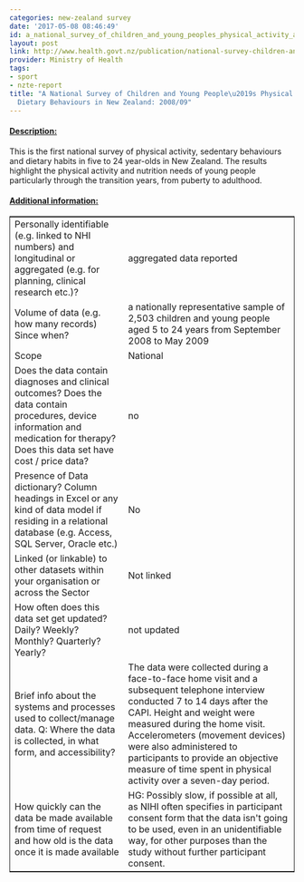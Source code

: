 ```yaml
---
categories: new-zealand survey
date: '2017-05-08 08:46:49'
id: a_national_survey_of_children_and_young_peoples_physical_activity_and_dietary_behaviours_in_new_zealand_200809
layout: post
link: http://www.health.govt.nz/publication/national-survey-children-and-young-peoples-physical-activity-and-dietary-behaviours-new-zealand-2008
provider: Ministry of Health
tags:
- sport
- nzte-report
title: "A National Survey of Children and Young People\u2019s Physical Activity and
  Dietary Behaviours in New Zealand: 2008/09"
---
```



 <h4> <u>Description:</u> </h4>
This is the first national survey of physical activity, sedentary behaviours and dietary habits in five to 24 year-olds in New Zealand. The results highlight the physical activity and nutrition needs of young people particularly through the transition years, from puberty to adulthood.
 <h4> <u>Additional information:</u> </h4>
 <table style="border: 1px solid">
 <tr> <td width="40%">Personally identifiable (e.g. linked to NHI numbers) and longitudinal or aggregated (e.g. for planning, clinical research etc.)?</td> <td>aggregated data reported</td> </tr>
 <tr> <td width="40%">Volume of data (e.g. how many records)
Since when?</td> <td>a nationally representative sample of 2,503 children and young people aged 5 to 24 years from September 2008 to May 2009</td> </tr>
 <tr> <td width="40%">Scope</td> <td>National</td> </tr>
 <tr> <td width="40%">Does the data contain diagnoses and clinical outcomes?
Does the data contain procedures, device information and medication for therapy?
Does this data set have cost / price data?</td> <td>no</td> </tr>
 <tr> <td width="40%">Presence of Data dictionary? Column headings in Excel or any kind of data model if residing in a relational database (e.g. Access, SQL Server, Oracle etc.) </td> <td>No</td> </tr>
 <tr> <td width="40%">Linked (or linkable) to other datasets within your organisation or across the Sector</td> <td>Not linked</td> </tr>
 <tr> <td width="40%">How often does this data set get updated? Daily? Weekly? Monthly? Quarterly? Yearly?</td> <td>not updated</td> </tr>
 <tr> <td width="40%">Brief info about the systems and processes used to collect/manage data. Q: Where the data is collected, in what form, and accessibility?</td> <td>The data were collected during a face-to-face home visit and a subsequent telephone interview conducted 7 to 14 days after the CAPI. Height and weight were measured during the home visit. Accelerometers (movement devices) were also administered to participants to provide an objective measure of time spent in physical activity over a seven-day period.</td> </tr>
 <tr> <td width="40%">How quickly can the data be made available from time of request and how old is the data once it is made available</td> <td>HG: Possibly slow, if possible at all, as NIHI often specifies in participant consent form that the data isn't going to be used, even in an unidentifiable way, for other purposes than the study without further participant consent.</td> </tr>
 </table>
